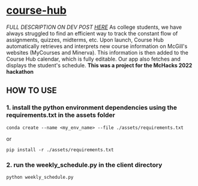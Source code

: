 # [course-hub](https://devpost.com/software/course-hub-j03qct)
*FULL DESCRIPTION ON DEV POST [HERE](https://devpost.com/software/course-hub-j03qct)*
As college students, we have always struggled to find an efficient way to track the constant flow of assignments, quizzes, midterms, etc. Upon launch, Course Hub automatically retrieves and interprets new course information on McGill's websites (MyCourses and Minerva). This information is then added to the Course Hub calendar, which is fully editable. Our app also fetches and displays the student's schedule. **This was a project for the McHacks 2022 hackathon**

## HOW TO USE
### 1. install the python environment dependencies using the requirements.txt in the assets folder

```
conda create --name <my_env_name> --file ./assets/requirements.txt
```
or 
```
pip install -r ./assets/requirements.txt
```
### 2. run the weekly_schedule.py in the client directory

```
python weekly_schedule.py
```

